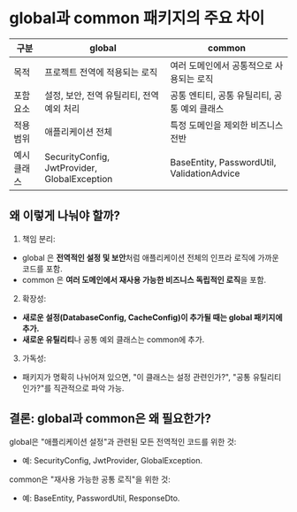 # global과 common 패키지의 주요 차이

| 구분    | global                               | common                              |
|-------|--------------------------------------|-------------------------------------|
| 목적    | 프로젝트 전역에 적용되는 로직        | 여러 도메인에서 공통적으로 사용되는 로직 |
| 포함 요소 | 설정, 보안, 전역 유틸리티, 전역 예외 처리 | 공통 엔티티, 공통 유틸리티, 공통 예외 클래스 |
| 적용 범위 | 애플리케이션 전체                   | 특정 도메인을 제외한 비즈니스 전반     |
| 예시 클래스 | SecurityConfig, JwtProvider, GlobalException | BaseEntity, PasswordUtil, ValidationAdvice |

## 왜 이렇게 나눠야 할까?
1. 책임 분리:
 * global 은 **전역적인 설정 및 보안**처럼 애플리케이션 전체의 인프라 로직에 가까운 코드를 포함.
 * common 은 **여러 도메인에서 재사용 가능한 비즈니스 독립적인 로직**을 포함.

2. 확장성:
 * **새로운 설정(DatabaseConfig, CacheConfig)이 추가될 때는 global 패키지에 추가.**
 * **새로운 유틸리티**나 공통 예외 클래스는 common에 추가.

3. 가독성:
 * 패키지가 명확히 나뉘어져 있으면, "이 클래스는 설정 관련인가?", "공통 유틸리티인가?"를 직관적으로 파악 가능.

## 결론: global과 common은 왜 필요한가?
global은 "애플리케이션 설정"과 관련된 모든 전역적인 코드를 위한 것:
 * 예: SecurityConfig, JwtProvider, GlobalException.

common은 "재사용 가능한 공통 로직"을 위한 것:
 * 예: BaseEntity, PasswordUtil, ResponseDto.

